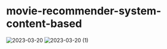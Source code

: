 # movie-recommender-system-content-based

![2023-03-20](https://user-images.githubusercontent.com/99804336/226287835-d7e1ed67-9a46-43f6-b90d-dcf58878b224.png)
![2023-03-20 (1)](https://user-images.githubusercontent.com/99804336/226287818-6807694f-e7b3-40e0-9449-6397fe08e2f3.png)


